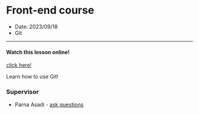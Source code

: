 # Front-end course

- Date: 2023/09/18
- Git

<hr/>

#### Watch this lesson online!

[click here!](https://drive.google.com/drive/folders/1V8XYxji0g4LiUXqgTlHF3uq1vuytWC_o?usp=sharing)

Learn how to use Git!

### Supervisor

- Parna Asadi - [ask questions](mailto:parna80as@gmail.com)
